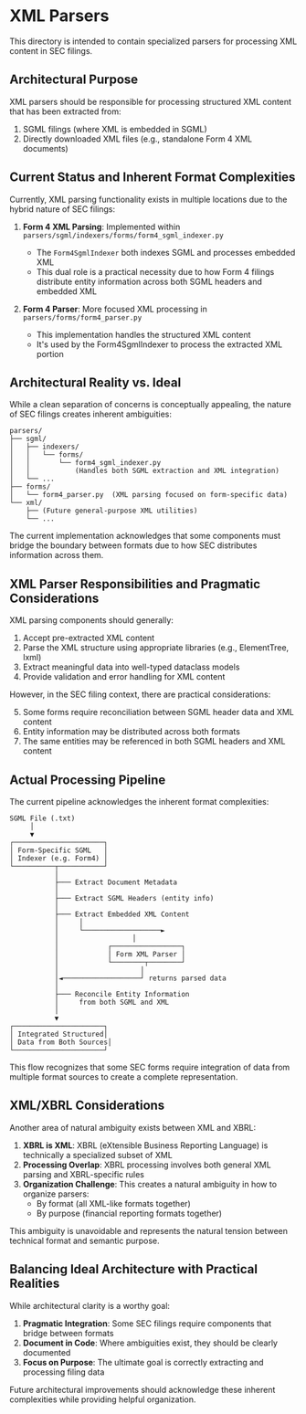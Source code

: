 # XML Parsers

This directory is intended to contain specialized parsers for processing XML content in SEC filings.

## Architectural Purpose

XML parsers should be responsible for processing structured XML content that has been extracted from:
1. SGML filings (where XML is embedded in SGML)
2. Directly downloaded XML files (e.g., standalone Form 4 XML documents)

## Current Status and Inherent Format Complexities

Currently, XML parsing functionality exists in multiple locations due to the hybrid nature of SEC filings:

1. **Form 4 XML Parsing**: Implemented within `parsers/sgml/indexers/forms/form4_sgml_indexer.py`
   - The `Form4SgmlIndexer` both indexes SGML and processes embedded XML
   - This dual role is a practical necessity due to how Form 4 filings distribute entity information across both SGML headers and embedded XML

2. **Form 4 Parser**: More focused XML processing in `parsers/forms/form4_parser.py`
   - This implementation handles the structured XML content
   - It's used by the Form4SgmlIndexer to process the extracted XML portion

## Architectural Reality vs. Ideal

While a clean separation of concerns is conceptually appealing, the nature of SEC filings creates inherent ambiguities:

```
parsers/
├── sgml/
│   ├── indexers/
│   │   └── forms/
│   │       └── form4_sgml_indexer.py  
│   │           (Handles both SGML extraction and XML integration)
│   └── ...
├── forms/
│   └── form4_parser.py  (XML parsing focused on form-specific data)
└── xml/
    ├── (Future general-purpose XML utilities)
    └── ...
```

The current implementation acknowledges that some components must bridge the boundary between formats due to how SEC distributes information across them.

## XML Parser Responsibilities and Pragmatic Considerations

XML parsing components should generally:

1. Accept pre-extracted XML content
2. Parse the XML structure using appropriate libraries (e.g., ElementTree, lxml)
3. Extract meaningful data into well-typed dataclass models
4. Provide validation and error handling for XML content

However, in the SEC filing context, there are practical considerations:

5. Some forms require reconciliation between SGML header data and XML content
6. Entity information may be distributed across both formats
7. The same entities may be referenced in both SGML headers and XML content

## Actual Processing Pipeline

The current pipeline acknowledges the inherent format complexities:

```
SGML File (.txt)
     │
     ▼
┌──────────────────────┐
│ Form-Specific SGML   │
│ Indexer (e.g. Form4) │
└──────────┬───────────┘
           │
           ├─── Extract Document Metadata
           │
           ├─── Extract SGML Headers (entity info)
           │
           ├─── Extract Embedded XML Content
           │     │
           │     └───────────────────►
           │                  │
           │            ┌─────────────────┐
           │            │ Form XML Parser │
           │            └────────┬────────┘
           │                    │
           │◄───────────────────┘ returns parsed data
           │
           ├─── Reconcile Entity Information
           │     from both SGML and XML
           │
           ▼
┌──────────────────────┐
│ Integrated Structured│
│ Data from Both Sources│
└──────────────────────┘
```

This flow recognizes that some SEC forms require integration of data from multiple format sources to create a complete representation.

## XML/XBRL Considerations

Another area of natural ambiguity exists between XML and XBRL:

1. **XBRL is XML**: XBRL (eXtensible Business Reporting Language) is technically a specialized subset of XML
2. **Processing Overlap**: XBRL processing involves both general XML parsing and XBRL-specific rules
3. **Organization Challenge**: This creates a natural ambiguity in how to organize parsers:
   - By format (all XML-like formats together)
   - By purpose (financial reporting formats together)

This ambiguity is unavoidable and represents the natural tension between technical format and semantic purpose.

## Balancing Ideal Architecture with Practical Realities

While architectural clarity is a worthy goal:

1. **Pragmatic Integration**: Some SEC filings require components that bridge between formats
2. **Document in Code**: Where ambiguities exist, they should be clearly documented
3. **Focus on Purpose**: The ultimate goal is correctly extracting and processing filing data

Future architectural improvements should acknowledge these inherent complexities while providing helpful organization.